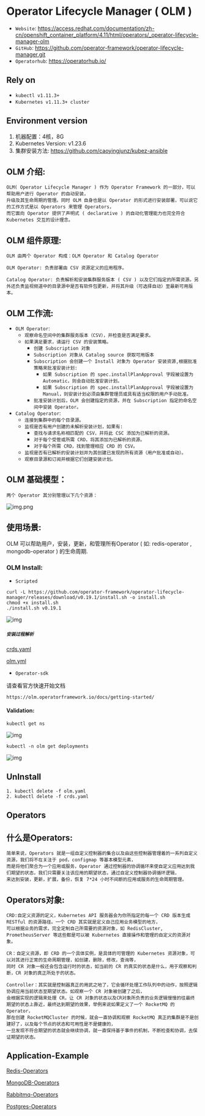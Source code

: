 # Operator Lifecycle Manager ( OLM ) 

- `Website`: https://access.redhat.com/documentation/zh-cn/openshift_container_platform/4.11/html/operators/_operator-lifecycle-manager-olm
- `GitHub`: https://github.com/operator-framework/operator-lifecycle-manager.git
- `Operatorhub`: https://operatorhub.io/

## Rely on
- `kubectl v1.11.3+`
- `Kubernetes v1.11.3+ cluster`

## Environment version
1. 机器配置：4核，8G
2. Kubernetes Version: v1.23.6
3. 集群安装方法: https://github.com/caoyingjunz/kubez-ansible
## OLM 介绍:
```text
OLM( Operator Lifecycle Manager ) 作为 Operator Framework 的一部分，可以帮助用户进行 Operator 的自动安装，
升级及其生命周期的管理。同时 OLM 自身也是以 Operator 的形式进行安装部署，可以说它的工作方式是以 Operators 来管理 Operators，
而它面向 Operator 提供了声明式 ( declarative ) 的自动化管理能力也完全符合 Kubernetes 交互的设计理念。
```

## OLM 组件原理:
```text
OLM 由两个 Operator 构成：OLM Operator 和 Catalog Operator

OLM Operator: 负责部署由 CSV 资源定义的应用程序。

Catalog Operator: 负责解析和安装集群服务版本 ( CSV ) 以及它们指定的所需资源。另外还负责监视频道中的目录源中是否有软件包更新，并将其升级（可选择自动）至最新可用版本。
```

## OLM 工作流:
- `OLM Operator`:
   - `观察命名空间中的集群服务版本（CSV），并检查是否满足要求。`
   - `如果满足要求，请运行 CSV 的安装策略。`
       - `创建 Subscription 对象`
       - `Subscription 对象从 Catalog source 获取可用版本`
       - `Subscription 会创建一个 Install 对象为 Operator 安装资源,根据批准策略来批准安装计划:`
            - `如果 Subscription 的 spec.installPlanApproval 字段被设置为 Automatic，则会自动批准安装计划。`
            - `如果 Subscription 的 spec.installPlanApproval 字段被设置为 Manual，则安装计划必须由集群管理员或具有适当权限的用户手动批准。`
       - `批准安装计划后，OLM 会创建指定的资源，并在 Subscription 指定的命名空间中安装 Operator。`
- `Catalog Operator`:
   - `连接到集群中的每个目录源。`
   - `监视是否有用户创建的未解析安装计划，如果有:`
        - `查找与请求名称相匹配的 CSV，并将此 CSC 添加为已解析的资源。`
        - `对于每个受管或所需 CRD，将其添加为已解析的资源。`
        - `对于每个所需 CRD，找到管理相应 CRD 的 CSV。`
   - `监视是否有已解析的安装计划并为其创建已发现的所有资源（用户批准或自动）。`
   - `观察目录源和订阅并根据它们创建安装计划。`

## OLM 基础模型：
```text
两个 Operator 其分别管理以下几个资源：
```

![img.png](picture/1.jpg)

## 使用场景:
OLM 可以帮助用户，安装，更新，和管理所有Operator ( 如: redis-operator , mongodb-operator ) 的生命周期.


### OLM Install:
- `Scripted`
```shell
curl -L https://github.com/operator-framework/operator-lifecycle-manager/releases/download/v0.19.1/install.sh -o install.sh
chmod +x install.sh
./install.sh v0.19.1
```

![img](picture/install.png)

##### `安装过程解析`

[crds.yaml](yml/crds.yaml)

[olm.yml](yml/olm.yaml)

- `Operator-sdk`

请查看官方快速开始文档
```text
https://olm.operatorframework.io/docs/getting-started/
```

#### Validation:
```text
kubectl get ns
```
![img](picture/ns.png)
```text
kubectl -n olm get deployments
```
![img](picture/deploy.png)

## UnInstall
```shell
1. kubectl delete -f olm.yaml
2. kubectl delete -f crds.yaml
```

## Operators

## 什么是Operators:
```text
简单来说，Operators 就是一组自定义控制器的集合以及由这些控制器管理着的一系列自定义资源，我们将不在关注于 pod，configmap 等基本模型元素，
而是将他们聚合为一个应用或服务，Operator 通过控制器的协调循环来使自定义应用达到我们期望的状态，我们只需要关注该应用的期望状态，通过自定义控制器协调循环逻辑，
来达到安装，更新，扩展，备份，恢复 7*24 小时不间断的应用或服务的生命周期管理。
```
## Operators对象:
```
CRD:自定义资源的定义，Kubernetes API 服务器会为你所指定的每一个 CRD 版本生成 RESTful 的资源路径。一个 CRD 其实就是定义自己应用业务模型的地方，
可以根据业务的需求，完全定制自己所需要的资源对象，如 RedisCluster, PrometheusServer 等这些都是可以被 Kubernetes 直接操作和管理的自定义的资源对象。

CR：自定义资源，即 CRD 的一个具体实例，是具体的可管理的 Kubernetes 资源对象，可以对其进行正常的生命周期管理，如创建，删除，修改，查询等，
同时 CR 对象一般还会包含运行时的状态，如当前的 CR 的真实的状态是什么，用于观察和判断，CR 对象的真正所处于的状态。

Controller：其实就是控制器真正的用武之地了，它会循环处理工作队列中的动作，按照逻辑协调应用当前状态至期望状态。如观察一个 CR 对象被创建了之后，
会根据实现的逻辑来处理 CR，让 CR 对象的状态以及CR对象所负责的业务逻辑慢慢的往最终期望的状态上靠近，最终达到期望的效果，举例来说如果定义了一个 RocketMQ 的 Operator，
那在创建 RocketMQCluster 的时候，就会一直协调和观察 RocketMQ 真正的集群是不是创建好了，以及每个节点的状态和可用性是不是健康的，
一旦发现不符合期望的状态就会继续协调，就一直保持基于事件的机制，不断检查和协调，去保证期望的状态。
```

## Application-Example

[Redis-Operators](redis-operators/README.md)

[MongoDB-Operators](mongodb-operators/README.md)

[Rabbitmq-Operators](rabbitmq-operators/README.md)

[Postgres-Operators](postgres-Operators/README.md)

